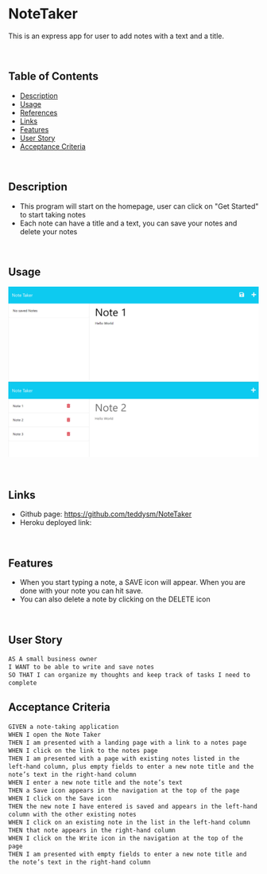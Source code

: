 # NoteTaker
This is an express app for user to add notes with a text and a title.

<br>

## Table of Contents

- [Description](#description)
- [Usage](#usage)
- [References](#references)
- [Links](#links)
- [Features](#features)
- [User Story](#user-story)
- [Acceptance Criteria](#acceptance-criteria)

<br>

## Description

- This program will start on the homepage, user can click on "Get Started" to start taking notes
- Each note can have a title and a text, you can save your notes and delete your notes

<br>

## Usage

![Screenshot](./public/assets/images/screenshot1.png)
![Screenshot](./public/assets/images/screenshot2.png)

<br>

## Links

- Github page: https://github.com/teddysm/NoteTaker
- Heroku deployed link: 


<br>

## Features

- When you start typing a note, a SAVE icon will appear. When you are done with your note you can hit save.
- You can also delete a note by clicking on the DELETE icon

<br>

## User Story

```
AS A small business owner
I WANT to be able to write and save notes
SO THAT I can organize my thoughts and keep track of tasks I need to complete
```


## Acceptance Criteria

```
GIVEN a note-taking application
WHEN I open the Note Taker
THEN I am presented with a landing page with a link to a notes page
WHEN I click on the link to the notes page
THEN I am presented with a page with existing notes listed in the left-hand column, plus empty fields to enter a new note title and the note’s text in the right-hand column
WHEN I enter a new note title and the note’s text
THEN a Save icon appears in the navigation at the top of the page
WHEN I click on the Save icon
THEN the new note I have entered is saved and appears in the left-hand column with the other existing notes
WHEN I click on an existing note in the list in the left-hand column
THEN that note appears in the right-hand column
WHEN I click on the Write icon in the navigation at the top of the page
THEN I am presented with empty fields to enter a new note title and the note’s text in the right-hand column
```